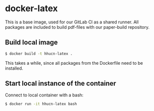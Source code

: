 # docker-latex

This is a base image, used for our GitLab CI as a shared runner. All packages
are included to build pdf-files with our paper-build repository.

## Build local image

```bash
$ docker build -t hhucn-latex .
```

This takes a while, since all packages from the Dockerfile need to be installed.

## Start local instance of the container

Connect to local container with a bash:

```bash
$ docker run -it hhucn-latex bash
```


